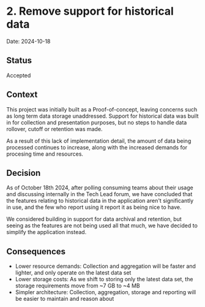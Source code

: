 # 2. Remove support for historical data

Date: 2024-10-18

## Status

Accepted

## Context

This project was initially built as a Proof-of-concept, leaving concerns such as long term data storage unaddressed. Support for historical data was built in for collection and presentation purposes, but no steps to handle data rollover, cutoff or retention was made.

As a result of this lack of implementation detail, the amount of data being processed continues to increase, along with the increased demands for procesing time and resources.

## Decision

As of October 18th 2024, after polling consuming teams about their usage and discussing internally in the Tech Lead forum, we have concluded that the features relating to historical data in the application aren't significantly in use, and the few who report using it report it as being nice to have.

We considered building in support for data archival and retention, but seeing as the features are not being used all that much, we have decided to simplify the application instead.

## Consequences

- Lower resource demands: Collection and aggregation will be faster and lighter, and only operate on the latest data set
- Lower storage costs: As we shift to storing only the latest data set, the storage requirements move from ~7 GB to ~4 MB
- Simpler architecture: Collection, aggregation, storage and reporting will be easier to maintain and reason about
